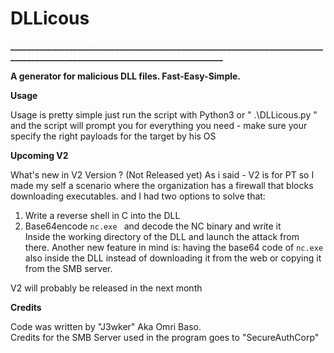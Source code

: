 # DLLicous
**______________________________________________________________________________________________________________________________**

**A generator for malicious DLL files. Fast-Easy-Simple.**

**Usage**

Usage is pretty simple just run the script with Python3 or " .\DLLicous.py " 
and the script will prompt you for everything you need - make sure your specify the right payloads
for the target by his OS  

**Upcoming V2**

What's new in V2 Version ? (Not Released yet) 
As i said - V2 is for PT so I made my self a scenario where the organization has a firewall that blocks downloading executables.
and I had two options to solve that:
1. Write a reverse shell in C into the DLL
2. Base64encode `nc.exe ` and decode the NC binary and write it  
Inside the working directory of the DLL and launch the attack from there.
Another new feature in mind is:
having the base64 code of ` nc.exe ` also inside the DLL instead of downloading 
it from the web or copying it from the SMB server.

V2 will probably be released in the next month

**Credits**

Code was written by "J3wker" Aka Omri Baso.  
Credits for the SMB Server used in the program goes to "SecureAuthCorp" 
